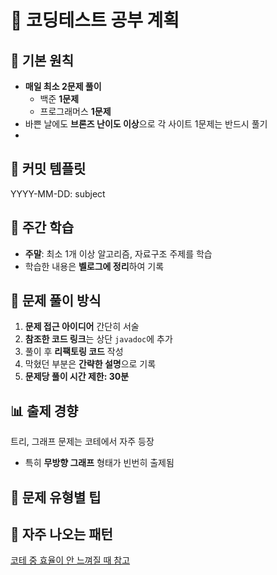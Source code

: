# 📝 코딩테스트 공부 계획

## 📌 기본 원칙
- **매일 최소 2문제 풀이**
  - 백준 **1문제**
  - 프로그래머스 **1문제**
- 바쁜 날에도 **브론즈 난이도 이상**으로 각 사이트 1문제는 반드시 풀기
- 
## 📌 커밋 템플릿
YYYY-MM-DD: subject


## 📌 주간 학습
- **주말**: 최소 1개 이상 알고리즘, 자료구조 주제를 학습
- 학습한 내용은 **벨로그에 정리**하여 기록

## 📌 문제 풀이 방식
1. **문제 접근 아이디어** 간단히 서술
2. **참조한 코드 링크**는 상단 `javadoc`에 추가
3. 풀이 후 **리팩토링 코드** 작성
4. 막혔던 부분은 **간략한 설명**으로 기록
5. **문제당 풀이 시간 제한: 30분**

## 📊 출제 경향
트리, 그래프 문제는 코테에서 자주 등장
- 특히 **무방향 그래프** 형태가 빈번히 출제됨

## 📌 문제 유형별 팁

## 🧩 자주 나오는 패턴


[코테 중 효율이 안 느껴질 때 참고](https://baactree.tistory.com/52)